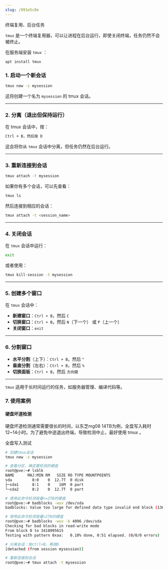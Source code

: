 ```yaml
---
slug: /891e5c0e
---
```

终端复用、后台任务

`tmux` 是一个终端复用器，可以让进程在后台运行，即使关闭终端，任务仍然不会被终止。



在服务端安装 `tmux` ：

```
apt install tmux
```



### 1. **启动一个新会话**

```bash
tmux new -s mysession
```

这将创建一个名为 `mysession` 的 tmux 会话。

------

### 2. **分离（退出但保持运行）**

在 tmux 会话中，按：

```bash
Ctrl + B，然后按 D
```

这会将你从 `tmux` 会话中分离，但任务仍然在后台运行。

------

### 3. **重新连接到会话**

```bash
tmux attach -t mysession
```

如果你有多个会话，可以先查看：

```bash
tmux ls
```

然后连接到相应的会话：

```bash
tmux attach -t <session_name>
```

------

### 4. **关闭会话**

在 `tmux` 会话中运行：

```bash
exit
```

或者使用：

```bash
tmux kill-session -t mysession
```

------

### 5. **创建多个窗口**

在 `tmux` 会话中：

- **新建窗口**：`Ctrl + B`，然后 `C`
- **切换窗口**：`Ctrl + B`，然后 `N`（下一个） 或 `P`（上一个）
- **关闭窗口**：`exit`

------

### 6. **分割窗口**

- **水平分割**（上下）：`Ctrl + B`，然后 `"`
- **垂直分割**（左右）：`Ctrl + B`，然后 `%`
- **切换面板**：`Ctrl + B`，然后 `方向键`

------

`tmux` 适用于长时间运行的任务，如服务器管理、编译代码等。



### 7. 使用案例

#### 硬盘坏道检测

硬盘坏道检测通常需要很长的时间，以东芝mg08 14TB为例，全盘写入耗时12~14小时。为了避免中途退出终端，导致检测中止，最好使用 tmux 。



全盘写入测试

```bash
# 创建tmux会话
tmux new -s mysession

# 查看分区，确定要检测的硬盘
root@pve:~# lsblk
NAME      MAJ:MIN RM   SIZE RO TYPE MOUNTPOINTS
sda         8:0    0  12.7T  0 disk 
├─sda1      8:1    0    16M  0 part 
└─sda2      8:2    0  12.7T  0 part 

# 使用此命令检测容量<=2TB的硬盘
root@pve:~# badblocks -wsv /dev/sda
badblocks: Value too large for defined data type invalid end block (13672382464): must be 32-bit value

# 使用此命令检测容量>2TB的硬盘
root@pve:~# badblocks -wsv -b 4096 /dev/sda
Checking for bad blocks in read-write mode
From block 0 to 3418095615
Testing with pattern 0xaa:   0.10% done, 0:51 elapsed. (0/0/0 errors)

# 分离会话：按ctrl+B，再按D
[detached (from session mysession)]

# 重新连接到会话
root@pve:~# tmux attach -t mysession
```







